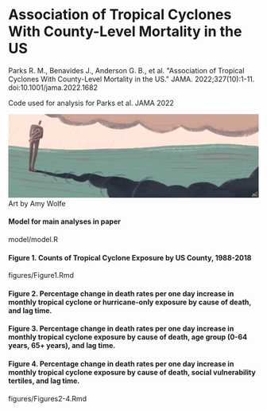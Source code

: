 # Association of Tropical Cyclones With County-Level Mortality in the US

Parks R. M., Benavides J., Anderson G. B., et al. "Association of Tropical Cyclones With County-Level Mortality in the US." JAMA. 2022;327(10):1-11. doi:10.1001/jama.2022.1682

Code used for analysis for Parks et al. JAMA 2022

![image](https://github.com/rmp15/tropical_cyclones_mortality_jama/blob/main/banner/banner.jpg)
Art by Amy Wolfe

#### Model for main analyses in paper
model/model.R

#### Figure 1. Counts of Tropical Cyclone Exposure by US County, 1988-2018
figures/Figure1.Rmd

#### Figure 2. Percentage change in death rates per one day increase in monthly tropical cyclone or hurricane-only exposure by cause of death, and lag time.
#### Figure 3. Percentage change in death rates per one day increase in monthly tropical cyclone exposure by cause of death, age group (0-64 years, 65+ years), and lag time.
#### Figure 4. Percentage change in death rates per one day increase in monthly tropical cyclone exposure by cause of death, social vulnerability tertiles, and lag time.

figures/Figures2-4.Rmd
